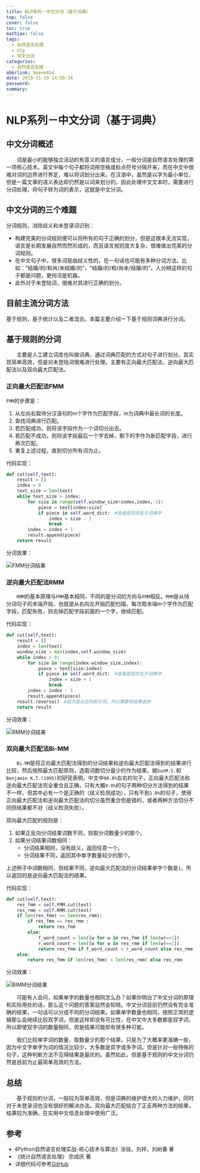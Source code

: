 ```yaml
---
title: NLP系列－中文分词（基于词典）
top: false
cover: false
toc: true
mathjax: false
tags:
  - 自然语言处理
  - nlp
  - 中文分词
categories:
  - 自然语言处理
abbrlink: 9eeee454
date: 2019-11-19 14:50:34
password:
summary:
---
```


#  NLP系列－中文分词（基于词典）

##  中文分词概述

　　词是最小的能够独立活动的有意义的语言成分，一般分词是自然语言处理的第一项核心技术。英文中每个句子都将词用空格或标点符号分隔开来，而在中文中很难对词的边界进行界定，难以将词划分出来。在汉语中，虽然是以字为最小单位，但是一篇文章的语义表达却仍然是以词来划分的。因此处理中文文本时，需要进行分词处理，将句子转为词的表示，这就是中文分词。

## 中文分词的三个难题

分词规则，消除歧义和未登录词识别：

* 构建完美的分词规则便可以将所有的句子正确的划分，但是这根本无法实现，语言是长期发展自然而然形成的，而且语言规则庞大复杂，很难做出完美的分词规则。
* 在中文句子中，很多词是由歧义性的，在一句话也可能有多种分词方法。比如：”结婚/的/和尚/未结婚/的“，“结婚/的/和/尚未/结婚/的”，人分辨这样的句子都是问题，更何况是机器。
* 此外对于未登陆词，很难对其进行正确的划分。

##  目前主流分词方法

基于规则，基于统计以及二者混合。本篇主要介绍一下基于规则词典进行分词。

##  基于规则的分词

　　主要是人工建立词库也叫做词典，通过词典匹配的方式对句子进行划分。其实现简单高效，但是对未登陆词很难进行处理。主要有正向最大匹配法，逆向最大匹配法以及双向最大匹配法。

###  正向最大匹配法FMM

`FMM`的步骤是：

1. 从左向右取待分汉语句的m个字作为匹配字段，m为词典中最长词的长度。
2. 查找词典进行匹配。
3. 若匹配成功，则将该字段作为一个词切分出去。
4. 若匹配不成功，则将该字段最后一个字去掉，剩下的字作为新匹配字段，进行再次匹配。
5. 重复上述过程，直到切分所有词为止。

代码实现：

```python
def cut(self,text):
    result = []
    index = 0
    text_size = len(text)
    while text_size > index:
        for size in range(self.window_size+index,index,-1):
            piece = text[index:size]
            if piece in self.word_dict:　#查看是否存在于词典中
                index = size - 1
                break
        index = index + 1
        result.append(piece)
    return result
```

分词效果：

![FMM分词结果](https://cdn.jsdelivr.net/gh/hiyoung123/CDN/img/img_nlp_fenci_fmm.png)

###  逆向最大匹配法RMM

　　`RMM`的基本原理与`FMM`基本相同，不同的是分词的方向与`FMM`相反。`RMM`是从待分词句子的末端开始，也就是从右向左开始匹配扫描，每次取末端m个字作为匹配字段，匹配失败，则去掉匹配字段前面的一个字，继续匹配。

代码实现：

```python
def cut(self,text):
    result = []
    index = len(text)
    window_size = min(index,self.window_size)
    while index > 0:
        for size in range(index-window_size,index):
            piece = text[size:index]
            if piece in self.word_dict:　#查看是否存在于词典中
                index = size + 1
                break
        index = index - 1
        result.append(piece)
    result.reverse()　#因为是从后向前分词，所以需要将结果逆序
    return result
```

分词效果：

![RMM分词结果](https://cdn.jsdelivr.net/gh/hiyoung123/CDN/img/img_nlp_fenci_rmm.png)

###  双向最大匹配法Bi-MM

　　`Bi-MM`是将正向最大匹配法得到的分词结果和逆向最大匹配法得到的结果进行比较，然后按照最大匹配原则，选取词数切分最少的作为结果。据`SunM.S.`和`Benjamin K.T.(1995)`的研究表明，中文中`90.0%`左右的句子，正向最大匹配法和逆向最大匹配法完全重合且正确，只有大概`9.0%`的句子两种切分方法得到的结果不一样，但其中必有一个是正确的（歧义检测成功），只有不到`1.0%`的句子，使用正向最大匹配法和逆向最大匹配法的切分虽然重合但是错的，或者两种方法切分不同但结果都不对（歧义检测失败）。

双向最大匹配的规则是：

1. 如果正反向分词结果词数不同，则取分词数量少的那个。
2. 如果分词结果词数相同：
   - 分词结果相同，没有歧义，返回任意一个。
   - 分词结果不同，返回其中单字数量较少的那个。

上述例子中词数相同，但结果不同，逆向最大匹配法的分词结果单字个数是`1`，所以返回的是逆向最大匹配法的结果。

代码实现：

```python
def cut(self,text):
    res_fmm = self.FMM.cut(text)
    res_rmm = self.RMM.cut(text)
    if len(res_fmm) == len(res_rmm):
        if res_fmm == res_rmm :
            return res_fmm
        else:
            f_word_count = len([w for w in res_fmm if len(w)==1])
            r_word_count = len([w for w in res_rmm if len(w)==1])
            return res_fmm if f_word_count < r_word_count else res_rmm
    else:
        return res_fmm if len(res_fmm) < len(res_rmm) else res_rmm
```

分词效果：

![BIMM分词结果](https://cdn.jsdelivr.net/gh/hiyoung123/CDN/img/img_nlp_fenci_bimm.png)

　　可能有人会问，如果单字的数量也相同怎么办？如果你明白了中文分词的原理和实际用处的话，那么这个问题的答案自然会知晓。中文分词目前仍然没有完全准确的结果，一句话可以分成不同的分词结果。如果单字数量也相同，按照正常的逻辑那么会继续比较双字词，但是这样却没有可比性，在中文中大多数都是双字词，所以即使双字词的数量相同，但是结果可能却有很多种可能。

　　我们比较单字词的数量，取数量少的那个结果，只是为了大概率更准确一些，因为中文字单字为词的情况比较少，大多数是双字或多字词。但是针对一些特殊的句子，这种判断方法不见得结果是最优的。虽然如此，但是基于规则的中文分词仍然是目前为止最简单高效的方法。



##  总结

　　基于规则的分词，一般较为简单高效，但是词典的维护很大的人力维护，同时对于未登录词也没有很好的解决办法。双向最大匹配结合了正反两种方法的结果，结果较为准确，在实用中文信息处理中使用广泛。



##  参考

* 《Python自然语言处理实战-核心技术与算法》涂铭，刘祥，刘树春 著
* 《统计自然语言处理》 宗成庆 著
*   详细代码可参考[GitHub](https://github.com/hiyoung123/NLP)



